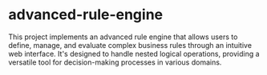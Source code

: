 # advanced-rule-engine
This project implements an advanced rule engine that allows users to define, manage, and evaluate complex business rules through an intuitive web interface. It's designed to handle nested logical operations, providing a versatile tool for decision-making processes in various domains.
